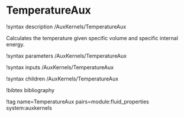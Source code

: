 # TemperatureAux

!syntax description /AuxKernels/TemperatureAux

Calculates the temperature given specific volume and specific internal energy.

!syntax parameters /AuxKernels/TemperatureAux

!syntax inputs /AuxKernels/TemperatureAux

!syntax children /AuxKernels/TemperatureAux

!bibtex bibliography

!tag name=TemperatureAux pairs=module:fluid_properties system:auxkernels
